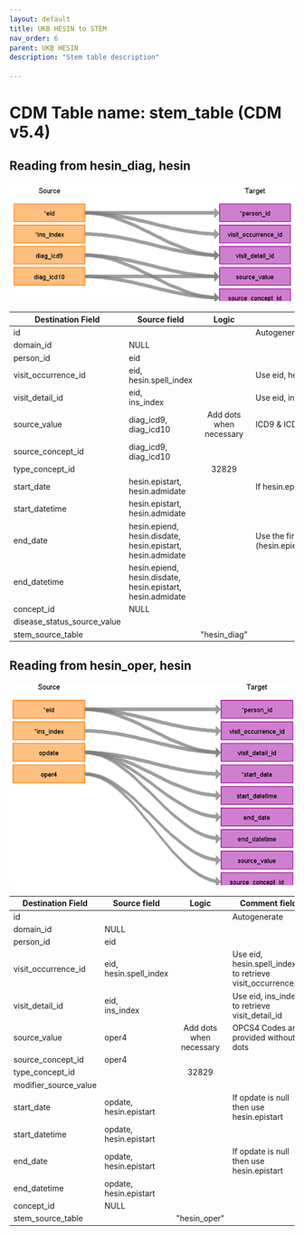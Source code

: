 ```yaml
---
layout: default
title: UKB HESIN to STEM
nav_order: 6
parent: UKB HESIN
description: "Stem table description"

---
```


# CDM Table name: stem_table (CDM v5.4)

## Reading from hesin_diag, hesin

![](images/ukb_diag_to_stem.png)


| Destination Field | Source field | Logic | Comment field |
| --- | --- | :---: | --- |
| id|||Autogenerate|
| domain_id | NULL | | | 
| person_id | eid | | | 
| visit_occurrence_id |eid,<br>hesin.spell_index | | Use eid, hesin.spell_index to retrieve visit_occurrence_id |
| visit_detail_id|eid,<br>ins_index ||Use eid, ins_index to retrieve visit_detail_id |
| source_value| diag_icd9,<br>diag_icd10 |Add dots when necessary | ICD9 & ICD10 codes provided without dots|
| source_concept_id | diag_icd9,<br>diag_icd10 | | |
| type_concept_id |  | 32829 | |
| start_date | hesin.epistart,<br>hesin.admidate | | If hesin.epistart is null use hesin.admidate|
| start_datetime | hesin.epistart,<br>hesin.admidate|   | |
| end_date | hesin.epiend,<br>hesin.disdate,<br>hesin.epistart,<br>hesin.admidate | | Use the first not null of (hesin.epiend,hesin.disdate,hesin.epistart,hesin.admidate)|
| end_datetime | hesin.epiend,<br>hesin.disdate,<br>hesin.epistart,<br>hesin.admidate | | |
| concept_id  | NULL |  |  |
| disease_status_source_value | | | |
| stem_source_table | | "hesin_diag" | |
 
## Reading from hesin_oper, hesin

![](images/ukb_oper_to_stem.png)


| Destination Field | Source field | Logic | Comment field |
| --- | --- | :---: | --- |
| id|||Autogenerate|
| domain_id | NULL | | | 
| person_id | eid | | | 
| visit_occurrence_id |eid,<br>hesin.spell_index | | Use eid, hesin.spell_index to retrieve visit_occurrence_id |
| visit_detail_id|eid,<br>ins_index ||Use eid, ins_index to retrieve visit_detail_id |
| source_value| oper4 | Add dots when necessary| OPCS4 Codes are provided without dots|
| source_concept_id | oper4 | | |
| type_concept_id |  | 32829 | |
| modifier_source_value |  | | |
| start_date | opdate,<br>hesin.epistart | | If opdate is null then use hesin.epistart|
| start_datetime | opdate,<br>hesin.epistart |   | |
| end_date | opdate,<br>hesin.epistart | | If opdate is null then use hesin.epistart |
| end_datetime | opdate,<br>hesin.epistart  | | |
| concept_id  | NULL  |  |  |
| stem_source_table | | "hesin_oper" | |